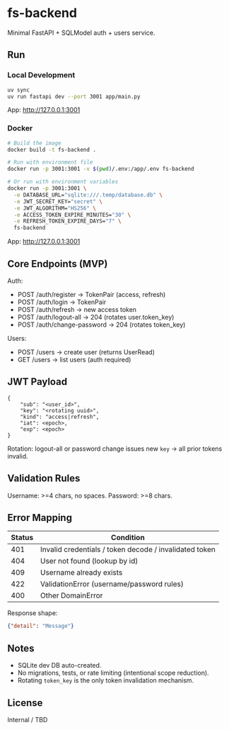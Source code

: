 # fs-backend

Minimal FastAPI + SQLModel auth + users service.

## Run

### Local Development
```bash
uv sync
uv run fastapi dev --port 3001 app/main.py
```
App: http://127.0.0.1:3001

### Docker
```bash
# Build the image
docker build -t fs-backend .

# Run with environment file
docker run -p 3001:3001 -v $(pwd)/.env:/app/.env fs-backend

# Or run with environment variables
docker run -p 3001:3001 \
  -e DATABASE_URL="sqlite:///.temp/database.db" \
  -e JWT_SECRET_KEY="secret" \
  -e JWT_ALGORITHM="HS256" \
  -e ACCESS_TOKEN_EXPIRE_MINUTES="30" \
  -e REFRESH_TOKEN_EXPIRE_DAYS="7" \
  fs-backend
```
App: http://127.0.0.1:3001

## Core Endpoints (MVP)
Auth:
- POST /auth/register → TokenPair (access, refresh)
- POST /auth/login → TokenPair
- POST /auth/refresh → new access token
- POST /auth/logout-all → 204 (rotates user.token_key)
- POST /auth/change-password → 204 (rotates token_key)

Users:
- POST /users → create user (returns UserRead)
- GET  /users → list users (auth required)

## JWT Payload
```
{
	"sub": "<user_id>",
	"key": "<rotating uuid>",
	"kind": "access|refresh",
	"iat": <epoch>,
	"exp": <epoch>
}
```
Rotation: logout-all or password change issues new `key` → all prior tokens invalid.

## Validation Rules
Username: >=4 chars, no spaces.
Password: >=8 chars.

## Error Mapping
Status | Condition
------ | ---------
401 | Invalid credentials / token decode / invalidated token
404 | User not found (lookup by id)
409 | Username already exists
422 | ValidationError (username/password rules)
400 | Other DomainError

Response shape:
```json
{"detail": "Message"}
```

## Notes
- SQLite dev DB auto-created.
- No migrations, tests, or rate limiting (intentional scope reduction).
- Rotating `token_key` is the only token invalidation mechanism.

## License
Internal / TBD
